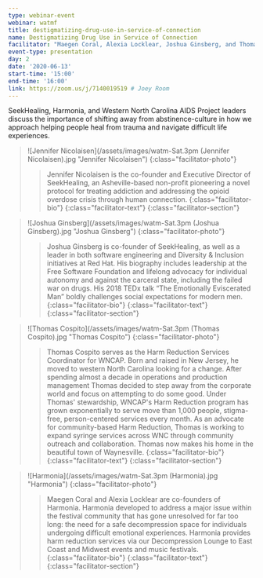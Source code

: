 ```yaml
---
type: webinar-event
webinar: watmf
title: destigmatizing-drug-use-in-service-of-connection
name: Destigmatizing Drug Use in Service of Connection
facilitator: "Maegen Coral, Alexia Locklear, Joshua Ginsberg, and Thomas Cospito"
event-type: presentation
day: 2
date: '2020-06-13'
start-time: '15:00'
end-time: '16:00'
link: https://zoom.us/j/7140019519 # Joey Room
---
```


SeekHealing, Harmonia, and Western North Carolina AIDS Project leaders discuss the importance of shifting away from abstinence-culture in how we approach helping people heal from trauma and navigate difficult life experiences.

> ![Jennifer Nicolaisen](/assets/images/watm-Sat.3pm (Jennifer Nicolaisen).jpg "Jennifer Nicolaisen")
> {:class="facilitator-photo"}
>
> > Jennifer Nicolaisen is the co-founder and Executive Director of SeekHealing, an Asheville-based non-profit pioneering a novel protocol for treating addiction and addressing the opioid overdose crisis through human connection.
> > {:class="facilitator-bio"}
> {:class="facilitator-text"}
{:class="facilitator-section"}

> ![Joshua Ginsberg](/assets/images/watm-Sat.3pm (Joshua Ginsberg).jpg "Joshua Ginsberg")
> {:class="facilitator-photo"}
>
> > Joshua Ginsberg is co-founder of SeekHealing, as well as a leader in both software engineering and Diversity & Inclusion initiatives at Red Hat. His biography includes leadership at the Free Software Foundation and lifelong advocacy for individual autonomy and against the carceral state, including the failed war on drugs. His 2018 TEDx talk “The Emotionally Eviscerated Man” boldly challenges social expectations for modern men.
> > {:class="facilitator-bio"}
> {:class="facilitator-text"}
{:class="facilitator-section"}

> ![Thomas Cospito](/assets/images/watm-Sat.3pm (Thomas Cospito).jpg "Thomas Cospito")
> {:class="facilitator-photo"}
>
> > Thomas Cospito serves as the Harm Reduction Services Coordinator for WNCAP. Born and raised in New Jersey, he moved to western North Carolina looking for a change. After spending almost a decade in operations and production management Thomas decided to step away from the corporate world and focus on attempting to do some good. Under Thomas' stewardship, WNCAP's Harm Reduction program has grown exponentially to serve move than 1,000 people, stigma-free, person-centered services every month. As an advocate for community-based Harm Reduction, Thomas is working to expand syringe services across WNC through community outreach and collaboration. Thomas now makes his home in the beautiful town of Waynesville.
> > {:class="facilitator-bio"}
> {:class="facilitator-text"}
{:class="facilitator-section"}

> ![Harmonia](/assets/images/watm-Sat.3pm (Harmonia).jpg "Harmonia")
> {:class="facilitator-photo"}
>
> > Maegen Coral and Alexia Locklear are co-founders of Harmonia. Harmonia developed to address a major issue within the festival community that has gone unresolved for far too long: the need for a safe decompression space for individuals undergoing difficult emotional experiences. Harmonia provides harm reduction services via our Decompression Lounge to East Coast and Midwest events and music festivals.
> > {:class="facilitator-bio"}
> {:class="facilitator-text"}
{:class="facilitator-section"}
